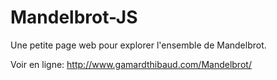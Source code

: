 Mandelbrot-JS
=============

Une petite page web pour explorer l'ensemble de Mandelbrot.

Voir en ligne: http://www.gamardthibaud.com/Mandelbrot/
